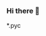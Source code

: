 ### Hi there 👋
*.pyc

<!--
**wang-far/wang-far** is a ✨ _special_ ✨ repository because its `README.md` (this file) appears on your GitHub profile.

Here are some ideas to get you started:

- 🔭 I’m currently working on ...
- 🌱 I’m currently learning ...
- 👯 I’m looking to collaborate on ...
- 🤔 I’m looking for help with ...
- 💬 Ask me about ...
- 📫 How to reach me: ...
- 😄 Pronouns: ...
- ⚡ Fun fact: ...

作为本人的一个gtihub仓库  虽然人在仓库确及其鄙视GitHub的做法，公然违背社区规则，开源代码私有化，作为人类之耻 对你我已经没有什么好期待的了，愿你在之后被微软收购的生活中，一天不如一天

-->
